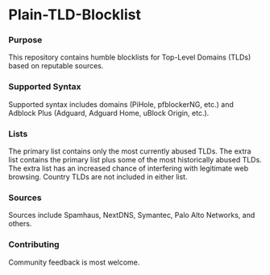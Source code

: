 # Plain-TLD-Blocklist

### Purpose
This repository contains humble blocklists for Top-Level Domains (TLDs) based on reputable sources.

### Supported Syntax
Supported syntax includes domains (PiHole, pfblockerNG, etc.) and Adblock Plus (Adguard, Adguard Home, uBlock Origin, etc.). 

### Lists
The primary list contains only the most currently abused TLDs.  The extra list contains the primary list plus some of the most historically abused TLDs.  The extra list has an increased chance of interfering with legitimate web browsing. Country TLDs are not included in either list.

### Sources
Sources include Spamhaus, NextDNS, Symantec, Palo Alto Networks, and others.

### Contributing
Community feedback is most welcome.
